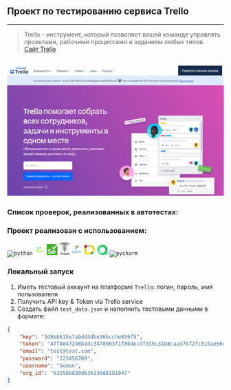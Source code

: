 ## Проект по тестированию сервиса Trello  
----
> Trello - инструмент, который позволяет вашей команде управлять проектами, рабочими процессами и заданиям любых типов.  
> [Сайт Trello](https://trello.com/home)

![](assets/trello_main_page.PNG)
----
### Список проверок, реализованных в автотестах: 


### Проект реализован с использованием:  

<p  align="left">
<code><img width="5%" title="python" src="https://cdn.jsdelivr.net/gh/devicons/devicon@latest/icons/python/python-original.svg"></code>
<code><img width="5%" title="selene" src="https://github.com/MDN78/MDN78/blob/main/assets/selene.png"></code>
<code><img width="5%" title="selenium" src="https://github.com/MDN78/MDN78/blob/main/assets/selenium.png"></code>
<code><img width="5%" title="requests" src="https://github.com/MDN78/MDN78/blob/main/assets/requests.png"></code>
<code><img width="5%" title="pytest" src="https://github.com/MDN78/MDN78/blob/main/assets/pytest.png"></code>
<code><img width="5%" title="allure" src="https://github.com/MDN78/MDN78/blob/main/assets/allure_report.png"></code>
<code><img width="5%" title="alluretestops" src="https://github.com/MDN78/MDN78/blob/main/assets/allure_testops.png"></code>
<code><img width="5%" title="pycharm" src="https://cdn.jsdelivr.net/gh/devicons/devicon@latest/icons/pycharm/pycharm-original.svg"></code>  

### Локальный запуск
1. Иметь тестовый аккаунт на платформе `Trello`: логин, пароль, имя пользователя
2. Получить API key & Token via Trello service
2. Создать файл `test_data.json` и наполнить тестовыми данными в формате:
```json
{
    "key": "3d8eb615e7abdd4dbe36bcche656f9",
    "token": "ATTA047246b1dc3478903f1f804ecdfd15c31b8caa37bf2fc515ae56432b1096ef234A4FDFCE0",
    "email": "test@test.com",
    "password": "123456789",
    "username": "Semen",
    "org_id": "63558b830d636136d0181047"
}
```

